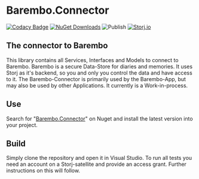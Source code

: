 # Barembo.Connector

[![Codacy Badge](https://api.codacy.com/project/badge/Grade/e3e046bc37e94b4d9f6066a468473c3c)](https://app.codacy.com/gh/TopperDEL/Barembo.Connector?utm_source=github.com&utm_medium=referral&utm_content=TopperDEL/Barembo.Connector&utm_campaign=Badge_Grade)
[![NuGet Downloads](https://img.shields.io/nuget/dt/Barembo.Connector)](https://www.nuget.org/packages/Barembo.Connector) ![Publish](https://github.com/TopperDEL/Barembo.Connector/workflows/Publish/badge.svg) [![Storj.io](https://storj.io/img/storj-badge.svg)](https://storj.io)

## The connector to Barembo

This library contains all Services, Interfaces and Models to connect to Barembo. Barembo is a secure Data-Store for diaries and memories. It uses Storj as it's backend, so you and only you control the data and have access to it.
The Barembo-Connector is primarily used by the Barembo-App, but may also be used by other Applications. It currently is a Work-in-process.

## Use

Search for "[Barembo.Connector](https://www.nuget.org/packages/Barembo.Connector)" on Nuget and install the latest version into your project.

## Build

Simply clone the repository and open it in Visual Studio. To run all tests you need an account on a Storj-satellite and provide an access grant. Further instructions on this will follow.
